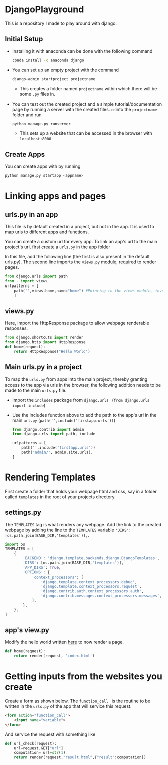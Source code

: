 # DjangoPlayground
This is a repository I made to play around with django.

## Initial Setup

* Installing it with anaconda can be done with the following command

  ```bash
  conda install -c anaconda django 
  ```

* You can set up an empty project with the command

  ```bash
  django-admin startproject projectname
  ```

  * This creates a folder named `projectname` within which there will be some `.py` files in.

* You can test out the created project and a simple tutorial/documentation page by running a server with the created files. `cd`into the `projectname` folder and run

  ```bash
  python manage.py runserver
  ```

  * This sets up a website that can be accessed in the browser with `localhost:8000`
## Create Apps
You can create apps with by running
```python
python manage.py startapp <appname>
```

# Linking apps and pages

## urls.py in an app

This file is by default created in a project, but not in the app. It is used to map urls to different apps and functions.

You can create a custom url for every app. To link an app's url to the main project's url, first create a `urls.py` in the app folder

In this file, add the following line (the first is also present in the default urls.py). The second line imports the `views.py` module, required to render pages.

```python
from django.urls import path
from . import views
urlpatterns = [
    path('',views.home,name="home") #Pointing to the views module, invoke the home function.
    ]
```

## views.py

Here, import the HttpResponse package to allow webpage renderable responses.

```python
from django.shortcuts import render
from django.http import HttpResponse
def home(request):
    return HttpResponse("Hello World")
```

## Main urls.py in a project

To map the `urls.py` from apps into the main project, thereby granting access to the app via urls in the browser, the following addition needs to be made to the main `urls.py` file.

* Import the `includes` package from `django.urls ` (`from django.urls import include`)

* Use the includes function above to add the path to the app's url in the main `url.py` (`path('',include('firstapp.urls'))`)

  ```python
  from django.contrib import admin
  from django.urls import path, include
  
  urlpatterns = [
      path('',include('firstapp.urls'))
      path('admin/', admin.site.urls),
  ]
  ```

  

# Rendering Templates

First create a folder that holds your webpage html and css, say in a folder called `templates` in the root of your projects directory.

## settings.py

The `TEMPLATES` tag is what renders any webpage. Add the link to the created webpage by adding the line to the `TEMPLATES` variable `'DIRS': [os.path.join(BASE_DIR,'templates')],`.

```python
import os
TEMPLATES = [
    {
        'BACKEND': 'django.template.backends.django.DjangoTemplates',
        'DIRS': [os.path.join(BASE_DIR,'templates')],
        'APP_DIRS': True,
        'OPTIONS': {
            'context_processors': [
                'django.template.context_processors.debug',
                'django.template.context_processors.request',
                'django.contrib.auth.context_processors.auth',
                'django.contrib.messages.context_processors.messages',
            ],
        },
    },
]
```



## app's view.py

Modify the hello world written [here](#views.py) to now render a page.

```python
def home(request):
    return render(request, 'index.html')
```

# Getting inputs from the websites you create

Create a form as shown below. The `function_call ` is the routine to be written in the `urls.py` of the app that will service this request.

```html
<form action="function_call">
    <input name="variable">
</form>
```

And service the request with something like

```python
def url_check(request):
    url=request.GET["url"]
    computation= url+str(1)
    return render(request,"result.html",{"result":computation})
```

